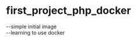 # first_project_php_docker

--simple initial image                                                                                                                                                   
--learning to use docker 
